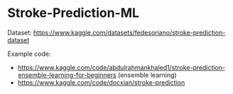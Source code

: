 # Stroke-Prediction-ML

Dataset: https://www.kaggle.com/datasets/fedesoriano/stroke-prediction-dataset

Example code: 
- https://www.kaggle.com/code/abdulrahmankhaled1/stroke-prediction-ensemble-learning-for-beginners (ensemble learning)
- https://www.kaggle.com/code/docxian/stroke-prediction
